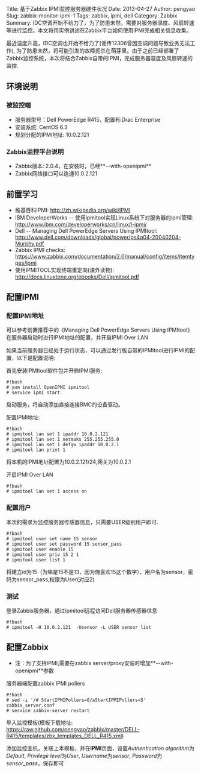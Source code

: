 Title: 基于Zabbix IPMI监控服务器硬件状况
Date: 2013-04-27
Author: pengyao
Slug: zabbix-monitor-ipmi-1
Tags: zabbix, ipmi, dell
Category: Zabbix
Summary: IDC空调开始不给力了，为了防患未然，需要对服务器温度、风扇转速等进行监控。本文将用实例讲述在Zabbix平台如何使用IPMI完成相关信息收集。


最近温度升高，IDC空调也开始不给力了(谣传12306曾因空调问题导致业务无法工作), 为了防患未然，将可能引发的故障扼杀在萌芽里。由于之前已经部署了Zabbix监控系统，本次将结合Zabbix自带的IPMI，完成服务器温度及风扇转速的监控.


## 环境说明 ##
### 被监控端 ###
* 服务器型号：Dell PowerEdge R415，配置有iDrac Enterprise
* 安装系统: CentOS 6.3 
* 规划分配的IPMI地址: 10.0.2.121
### Zabbix监控平台说明
* Zabbix版本: 2.0.4，在安装时，已经**--with-openipmi**
* Zabbix网络接口可以连通10.0.2.121

## 前置学习 ##

* 维基百科IPMI: <http://zh.wikipedia.org/wiki/IPMI>
* IBM DeveloperWorks -- 使用ipmitool实现Linux系统下对服务器的ipmi管理: <http://www.ibm.com/developerworks/cn/linux/l-ipmi/>
* Dell -- Managing Dell PowerEdge Servers Using IPMItool: <http://www.dell.com/downloads/global/power/ps4q04-20040204-Murphy.pdf>
* Zabbix IPMI checks: <https://www.zabbix.com/documentation/2.0/manual/config/items/itemtypes/ipmi>
* 使用IPMITOOL实现终端重定向(课外读物): <http://docs.linuxtone.org/ebooks/Dell/ipmitool.pdf>


## 配置IPMI ##
### 配置IPMI地址 ###
可以参考前置推荐中的《Managing Dell PowerEdge Servers Using IPMItool》在服务器启动时进行IPMI地址的配置，并开启IPMI Over LAN

如果当前服务器已经处于运行状态，可以通过发行版自带的IPMItool进行IPMI的配置，以下是配置说明:

首先安装IPMItool软件包并开启IPMI服务:

    #!bash
    # yum install OpenIPMI ipmitool
    # service ipmi start
启动服务，将自动添加直接连接BMC的设备驱动。

配置IPMI地址:

    #!bash
    # ipmitool lan set 1 ipaddr 10.0.2.121
    # ipmitool lan set 1 netmaks 255.255.255.0
    # ipmitool lan set 1 defgw ipaddr 10.0.2.1
    # ipmitool lan print 1
将本机的IPMI地址配置为10.0.2.121/24,网关为10.0.2.1

开启IPMI Over LAN

    #!bash
    # ipmitool lan set 1 access on

### 配置用户 ###
本次的需求为监控服务器传感器信息，只需要USER级别用户即可.

    #!bash
    # ipmitool user set name 15 sensor
    # ipmitool user set password 15 sensor_pass
    # ipmitool user enable 15
    # ipmitool user priv 15 2 1
    # ipmitool user list 1
将建立id为15（为嘛是15不是13，因为俺喜欢15这个数字），用户名为sensor，密码为sensor_pass,权限为User(对应2)
### 测试 ###
登录Zabbix服务器，通过ipmitool远程访问Dell服务器传感器信息

    #!bash
    # ipmitool -H 10.0.2.121  -Usensor -L USER sensor list

## 配置Zabbix ##
* 注：为了支持IPMI,需要在zabbix server/proxy安装时增加**--with-openipmi**参数

服务器端配置zabbix IPMI pollers

    #!bash
    # sed -i '/# StartIPMIPollers=0/aStartIPMIPollers=5' zabbix_server.conf
    # service zabbix-server restart

导入监控模板(模板下载地址: <https://raw.github.com/pengyao/zabbix/master/DELL-R415/templates/zbx_templates_DELL_R415.xml>)

添加监控主机，关联上本模板，并在**IPMI**页面，设置*Authentication algorithm*为*Default*, *Privilege level*为*User*, *Username*为*sensor*, *Password*为*sensor_pass*，保存即可



